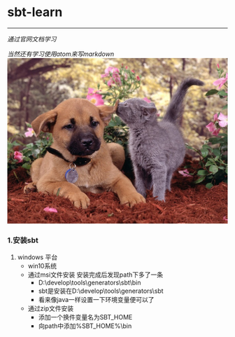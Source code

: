 # sbt-learn
---
*通过官网文档学习*

*当然还有学习使用atom来写markdown*
![HELLO](./images/apic4807.jpg)
### 1.安装sbt

1. windows 平台
    * win10系统
    * 通过msi文件安装 安装完成后发现path下多了一条
      * D:\develop\tools\generators\sbt\bin
      * sbt是安装在D:\develop\tools\generators\sbt
      * 看来像java一样设置一下环境变量便可以了
    * 通过zip文件安装
      * 添加一个换件变量名为SBT_HOME
      * 向path中添加%SBT_HOME%\bin
